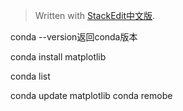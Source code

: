 > Written with [StackEdit中文版](https://stackedit.cn/).

conda --version返回conda版本
 
 conda install matplotlib

conda list 

conda update matplotlib
conda remobe

<!--stackedit_data:
eyJoaXN0b3J5IjpbLTI5ODczNTA4MV19
-->